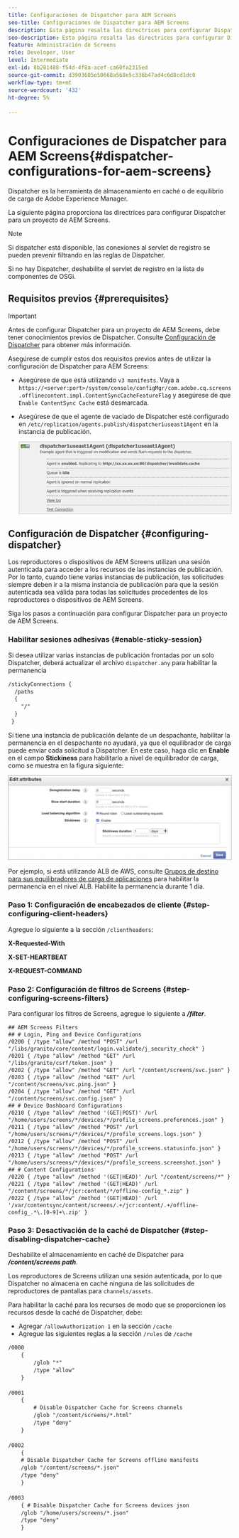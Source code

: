```yaml
---
title: Configuraciones de Dispatcher para AEM Screens
seo-title: Configuraciones de Dispatcher para AEM Screens
description: Esta página resalta las directrices para configurar Dispatcher para un proyecto de AEM Screens.
seo-description: Esta página resalta las directrices para configurar Dispatcher para un proyecto de AEM Screens.
feature: Administración de Screens
role: Developer, User
level: Intermediate
exl-id: 8b281488-f54d-4f8a-acef-ca60fa2315ed
source-git-commit: d3903605e50668a568e5c336b47ad4c6d8cd1dc0
workflow-type: tm+mt
source-wordcount: '432'
ht-degree: 5%

---
```


# Configuraciones de Dispatcher para AEM Screens{#dispatcher-configurations-for-aem-screens}

Dispatcher es la herramienta de almacenamiento en caché o de equilibrio de carga de Adobe Experience Manager.

La siguiente página proporciona las directrices para configurar Dispatcher para un proyecto de AEM Screens.

>[!NOTE]
>
>Si dispatcher está disponible, las conexiones al servlet de registro se pueden prevenir filtrando en las reglas de Dispatcher.
>
>Si no hay Dispatcher, deshabilite el servlet de registro en la lista de componentes de OSGi.

## Requisitos previos {#prerequisites}

>[!IMPORTANT]
>Antes de configurar Dispatcher para un proyecto de AEM Screens, debe tener conocimientos previos de Dispatcher.
>Consulte [Configuración de Dispatcher](https://docs.adobe.com/content/help/es-ES/experience-manager-dispatcher/using/configuring/dispatcher-configuration.html) para obtener más información.

Asegúrese de cumplir estos dos requisitos previos antes de utilizar la configuración de Dispatcher para AEM Screens:

* Asegúrese de que está utilizando `v3 manifests`. Vaya a `https://<server:port>/system/console/configMgr/com.adobe.cq.screens.offlinecontent.impl.ContentSyncCacheFeatureFlag` y asegúrese de que `Enable ContentSync Cache` está desmarcada.

* Asegúrese de que el agente de vaciado de Dispatcher esté configurado en `/etc/replication/agents.publish/dispatcher1useast1Agent` en la instancia de publicación.

   ![image](/help/user-guide/assets/dispatcher/dispatcher-1.png)

## Configuración de Dispatcher {#configuring-dispatcher}

Los reproductores o dispositivos de AEM Screens utilizan una sesión autenticada para acceder a los recursos de las instancias de publicación. Por lo tanto, cuando tiene varias instancias de publicación, las solicitudes siempre deben ir a la misma instancia de publicación para que la sesión autenticada sea válida para todas las solicitudes procedentes de los reproductores o dispositivos de AEM Screens.

Siga los pasos a continuación para configurar Dispatcher para un proyecto de AEM Screens.

### Habilitar sesiones adhesivas {#enable-sticky-session}

Si desea utilizar varias instancias de publicación frontadas por un solo Dispatcher, deberá actualizar el archivo `dispatcher.any` para habilitar la permanencia

```xml
/stickyConnections {
  /paths
  {
    "/"
  }
 }
```

Si tiene una instancia de publicación delante de un despachante, habilitar la permanencia en el despachante no ayudará, ya que el equilibrador de carga puede enviar cada solicitud a Dispatcher. En este caso, haga clic en **Enable** en el campo **Stickiness** para habilitarlo a nivel de equilibrador de carga, como se muestra en la figura siguiente:

![image](/help/user-guide/assets/dispatcher/dispatcher-enable.png)

Por ejemplo, si está utilizando ALB de AWS, consulte [Grupos de destino para sus equilibradores de carga de aplicaciones](https://docs.aws.amazon.com/elasticloadbalancing/latest/application/load-balancer-target-groups.html) para habilitar la permanencia en el nivel ALB. Habilite la permanencia durante 1 día.

### Paso 1: Configuración de encabezados de cliente {#step-configuring-client-headers}

Agregue lo siguiente a la sección `/clientheaders`:

**X-Requested-With**

**X-SET-HEARTBEAT**

**X-REQUEST-COMMAND**

### Paso 2: Configuración de filtros de Screens {#step-configuring-screens-filters}

Para configurar los filtros de Screens, agregue lo siguiente a ***/filter***.

```
## AEM Screens Filters
## # Login, Ping and Device Configurations
/0200 { /type "allow" /method "POST" /url "/libs/granite/core/content/login.validate/j_security_check" }
/0201 { /type "allow" /method "GET" /url "/libs/granite/csrf/token.json" }
/0202 { /type "allow" /method "GET" /url "/content/screens/svc.json" }
/0203 { /type "allow" /method "GET" /url "/content/screens/svc.ping.json" }
/0204 { /type "allow" /method "GET" /url "/content/screens/svc.config.json" }
## # Device Dashboard Configurations
/0210 { /type "allow" /method '(GET|POST)' /url "/home/users/screens/*/devices/*/profile_screens.preferences.json" }
/0211 { /type "allow" /method "POST" /url "/home/users/screens/*/devices/*/profile_screens.logs.json" }
/0212 { /type "allow" /method "POST" /url "/home/users/screens/*/devices/*/profile_screens.statusinfo.json" }
/0213 { /type "allow" /method "POST" /url "/home/users/screens/*/devices/*/profile_screens.screenshot.json" }
## # Content Configurations
/0220 { /type "allow" /method '(GET|HEAD)' /url "/content/screens/*" }
/0221 { /type "allow" /method '(GET|HEAD)' /url "/content/screens/*/jcr:content/*/offline-config_*.zip" }
/0222 { /type "allow" /method '(GET|HEAD)' /url '/var/contentsync/content/screens/.+/jcr:content/.+/offline-config_.*\.[0-9]+\.zip' }
```

### Paso 3: Desactivación de la caché de Dispatcher {#step-disabling-dispatcher-cache}

Deshabilite el almacenamiento en caché de Dispatcher para ***/content/screens path***.

Los reproductores de Screens utilizan una sesión autenticada, por lo que Dispatcher no almacena en caché ninguna de las solicitudes de reproductores de pantallas para `channels/assets`.

Para habilitar la caché para los recursos de modo que se proporcionen los recursos desde la caché de Dispatcher, debe:

* Agregar `/allowAuthorization 1` en la sección `/cache`
* Agregue las siguientes reglas a la sección `/rules` de `/cache`

```xml
/0000
    {
        /glob "*"
        /type "allow"
    }   

/0001
    {
        # Disable Dispatcher Cache for Screens channels
        /glob "/content/screens/*.html"
        /type "deny" 
    }

/0002
    {
    # Disable Dispatcher Cache for Screens offline manifests
    /glob "/content/screens/*.json"
    /type "deny"
    }

/0003
    { # Disable Dispatcher Cache for Screens devices json 
    /glob "/home/users/screens/*.json"
    /type "deny"
    }
```
